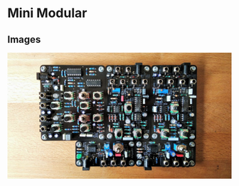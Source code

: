 # Mini Modular

## Images

![Modules](https://raw.githubusercontent.com/diysynth/MINI-MODULAR-OVERVIEW/master/Images/photo5922555963708126131.jpg)

